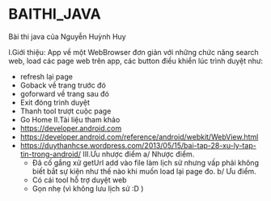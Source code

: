 # BAITHI_JAVA
Bài thi java của Nguyễn Huỳnh Huy

I.Giới thiệu:
App về một WebBrowser đơn giản với những chức năng search web, load các page web trên app, các button điều khiển lúc trình duyệt như:
+ refresh lại page
+ Goback về trang trước đó
+ goforward về trang sau đó
+ Exit đóng trình duyệt
+ Thanh tool trượt cuộc page
+ Go Home
II.Tài liệu tham khảo
+ https://developer.android.com
+ https://developer.android.com/reference/android/webkit/WebView.html
+ https://duythanhcse.wordpress.com/2013/05/15/bai-tap-28-xu-ly-tap-tin-trong-android/
III.Ưu nhược điểm
  a/ Nhược điểm.
  + Đã cố gắng xử getUrl add vào file làm lịch sử nhưng vấp phải không biết bắt sự kiện như thế nào khi muốn load lại page đo.
  b/ Ưu điểm.
  + Có cái tool hỗ trợ duyệt web
  + Gọn nhẹ (vì không lưu lịch sử :D )
  
  
